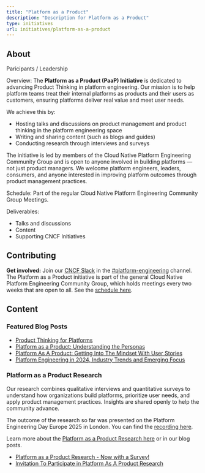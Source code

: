 ```yaml
---
title: "Platform as a Product"
description: "Description for Platform as a Product"
type: initiatives
url: initiatives/platform-as-a-product
---
```



## About

Paricipants / Leadership
<TBD>

Overview: 
The **Platform as a Product (PaaP) Initiative** is dedicated to advancing Product Thinking in platform engineering. Our mission is to help platform teams treat their internal platforms as products and their users as customers, ensuring platforms deliver real value and meet user needs.

We achieve this by:
- Hosting talks and discussions on product management and product thinking in the platform engineering space
- Writing and sharing content (such as blogs and guides)
- Conducting research through interviews and surveys

The initiative is led by members of the Cloud Native Platform Engineering Community Group and is open to anyone involved in building platforms — not just product managers. We welcome platform engineers, leaders, consumers, and anyone interested in improving platform outcomes through product management practices.

Schedule: 
Part of the regular Cloud Native Platform Engineering Community Group Meetings.

Deliverables:
- Talks and discussions 
- Content
- Supporting CNCF Initiatives

## Contributing

**Get involved:** Join our [CNCF Slack](https://communityinviter.com/apps/cloud-native/cncf) in the [#platform-engineering](https://cloud-native.slack.com/archives/C020RHD43BP) channel. The Platform as a Product initiative is part of the general Cloud Native Platform Engineering Community Group, which holds meetings every two weeks that are open to all. See the [schedule here](../_index.md).

## Content

### Featured Blog Posts
- [Product Thinking for Platforms](../../blog/product-thinking-for-platforms.md)
- [Platform as a Product: Understanding the Personas](../../blog/2025-01-paap-personas/)
- [Platform As A Product: Getting Into The Mindset With User Stories](../../blog/2024-10-30-paap-mindset-user-stories/)
- [Platform Engineering in 2024, Industry Trends and Emerging Focus](../../blog/2024-06-20-platform-engineering-pp/)

### Platform as a Product Research
Our research combines qualitative interviews and quantitative surveys to understand how organizations build platforms, prioritize user needs, and apply product management practices. Insights are shared openly to help the community advance.

The outcome of the research so far was presented on the Platform Engineering Day Europe 2025 in London. You can find the [recording here](https://www.youtube.com/watch?v=DoiaHfl9Y7Y). 

Learn more about the [Platform as a Product Research here](./../../platform-as-a-product/) or in our blog posts.
- [Platform as a Product Research - Now with a Survey!](../../blog/announce-paap-survey/)
- [Invitation To Participate in Platform As A Product Research](../../blog/announce-paap-research/)
